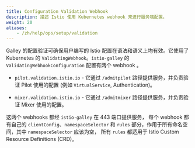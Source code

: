 ```yaml
---
title: Configuration Validation Webhook
description: 描述 Istio 使用 Kubernetes webhook 来进行服务端配置。
weight: 20
aliases:
    - /zh/help/ops/setup/validation   
---
```


Galley 的配置验证可确保用户编写的 Istio 配置在语法和语义上均有效。它使用了 Kubernetes 的 `ValidatingWebhook`。`istio-galley` 的 `ValidatingWebhookConfiguration` 配置有两个 webhook 。

* `pilot.validation.istio.io` - 它通过 `/admitpilot` 路径提供服务，并负责验证 Pilot 使用的配置 (例如 `VirtualService`, Authentication)。

* `mixer.validation.istio.io` - 它通过 `/admitmixer` 路径提供服务，并负责验证 Mixer 使用的配置。

这两个 webhooks 都经 `istio-galley` 在 443 端口提供服务， 每个 webhook 都有自己的 `clientConfig`、`namespaceSelector` 和  `rules` 部分，作用于所有命名空间，其中 `namespaceSelector` 应该为空， 所有 `rules` 都适用于 Istio Custom Resource Definitions (CRD)。

